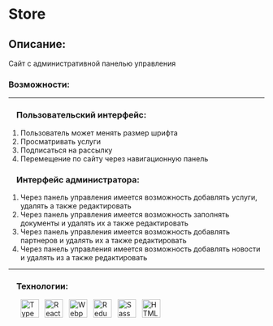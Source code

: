 # Store

Описание:
--------
<div>
  <p align="left">
   Сайт с административной панелью управления
  </p>
</div>
<div> 
<h3>Возможности:</h3>
  <hr/>
<h3>&nbsp &nbsp Пользовательский интерфейс:</h3>
<p align="left">
  <ol>
    <li>Пользователь может менять размер шрифта</li>
    <li>Просматривать услуги</li>
    <li>Подписаться на рассылку</li>
    <li>Перемещение по сайту через навигационную панель</li>
  </ol>
</p>

<h3>&nbsp &nbsp Интерфейс администратора:</h3>
<p align="left">
  <ol>
    <li>Через панель управления имеется возможность добавлять услуги, удалять а также редактировать</li>
    <li>Через панель управления имеется возможность заполнять документы и удалять их а также редактировать</li>
    <li>Через панель управления имеется возможность добавлять партнеров и удалять их а также редактировать</li>
    <li>Через панель управления имеется возможность добавлять новости и удалять из а также редактировать</li>
  </ol>
</p>
<hr/>
<h3>&nbsp &nbsp Технологии:</h3>
<p align="left">
&nbsp &nbsp  &nbsp <a href="https://www.typescriptlang.org/" target="_blank" rel="noreferrer"><img src="https://raw.githubusercontent.com/danielcranney/readme-generator/main/public/icons/skills/typescript-colored.svg" width="36" height="36" alt="TypeScript" /></a> &nbsp <a href="https://reactjs.org/" target="_blank" rel="noreferrer"><img src="https://raw.githubusercontent.com/danielcranney/readme-generator/main/public/icons/skills/react-colored.svg" width="36" height="36" alt="React" /></a> &nbsp <a href="https://webpack.js.org/" target="_blank" rel="noreferrer"><img src="https://raw.githubusercontent.com/danielcranney/readme-generator/main/public/icons/skills/webpack-colored.svg" width="36" height="36" alt="Webpack" /></a>  &nbsp <a href="https://redux.js.org/" target="_blank" rel="noreferrer"><img src="https://raw.githubusercontent.com/danielcranney/readme-generator/main/public/icons/skills/redux-colored.svg" width="36" height="36" alt="Redux" /></a>  &nbsp <a href="https://sass-lang.com/" target="_blank" rel="noreferrer"><img src="https://raw.githubusercontent.com/danielcranney/readme-generator/main/public/icons/skills/sass-colored.svg" width="36" height="36" alt="Sass" /></a> &nbsp <a href="https://developer.mozilla.org/en-US/docs/Glossary/HTML5" target="_blank" rel="noreferrer"><img src="https://raw.githubusercontent.com/danielcranney/readme-generator/main/public/icons/skills/html5-colored.svg" width="36" height="36" alt="HTML5" /></a>
</p>
</div>
